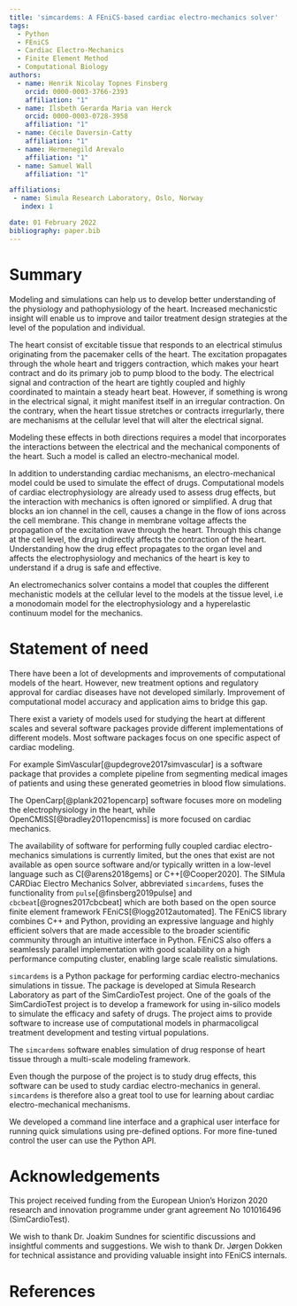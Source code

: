 ```yaml
---
title: 'simcardems: A FEniCS-based cardiac electro-mechanics solver'
tags:
  - Python
  - FEniCS
  - Cardiac Electro-Mechanics
  - Finite Element Method
  - Computational Biology
authors:
  - name: Henrik Nicolay Topnes Finsberg
    orcid: 0000-0003-3766-2393
    affiliation: "1"
  - name: Ilsbeth Gerarda Maria van Herck
    orcid: 0000-0003-0728-3958
    affiliation: "1"
  - name: Cécile Daversin-Catty
    affiliation: "1"
  - name: Hermenegild Arevalo
    affiliation: "1"
  - name: Samuel Wall
    affiliation: "1"

affiliations:
 - name: Simula Research Laboratory, Oslo, Norway
   index: 1

date: 01 February 2022
bibliography: paper.bib
---
```


# Summary

Modeling and simulations can help us to develop better understanding of the physiology and pathophysiology of the heart. Increased mechanicstic insight will enable us to improve and tailor treatment design strategies at the level of the population and individual.

The heart consist of excitable tissue that responds to an electrical stimulus originating from the pacemaker cells of the heart. The excitation propagates through the whole heart and triggers contraction, which makes your heart contract and do its primary job to pump blood to the body. The electrical signal and contraction of the heart are tightly coupled and highly coordinated to maintain a steady heart beat. However, if something is wrong in the electrical signal, it might manifest itself in an irregular contraction. On the contrary, when the heart tissue stretches or contracts irregurlarly, there are mechanisms at the cellular level that will alter the electrical signal.

Modeling these effects in both directions requires a model that incorporates the interactions between the electrical and the mechanical components of the heart. Such a model is called an electro-mechanical model.

In addition to understanding cardiac mechanisms, an electro-mechanical model could be used to simulate the effect of drugs. Computational models of cardiac electrophysiology are already used to assess drug effects, but the interaction with mechanics is often ignored or simplified. A drug that blocks an ion channel in the cell, causes a change in the flow of ions across the cell membrane. This change in membrane voltage affects the propagation of the excitation wave through the heart. Through this change at the cell level, the drug indirectly affects the contraction of the heart. Understanding how the drug effect propagates to the organ level and affects the electrophysiology and mechanics of the heart is key to understand if a drug is safe and effective.

An electromechanics solver contains a model that couples the different mechanistic models at the cellular level to the models at the tissue level, i.e a monodomain model for the electrophysiology and a hyperelastic continuum model for the mechanics.


# Statement of need

There have been a lot of developments and improvements of computational models of the heart. However, new treatment options and regulatory approval for cardiac diseases have not developed similarly. Improvement of computational model accuracy and application aims to bridge this gap.

There exist a variety of models used for studying the heart at different scales and several software packages provide different implementations of different models. Most software packages focus on one specific aspect of cardiac modeling.

For example SimVascular[@updegrove2017simvascular] is a software package that provides a complete pipeline from segmenting medical images of patients and using these generated geometries in blood flow simulations.

The OpenCarp[@plank2021opencarp] software focuses more on modeling the electrophysiology in the heart, while OpenCMISS[@bradley2011opencmiss] is more focused on cardiac mechanics.

The availability of software for performing fully coupled cardiac electro-mechanics simulations is currently limited, but the ones that exist are not available as open source software and/or typically written in a low-level language such as C[@arens2018gems] or C++[@Cooper2020]. The SIMula CARDiac Electro Mechanics Solver, abbreviated `simcardems`, fuses the functionality from `pulse`[@finsberg2019pulse] and `cbcbeat`[@rognes2017cbcbeat] which are both based on the open source finite element framework FEniCS[@logg2012automated]. The FEniCS library combines C++ and Python, providing an expressive language and highly efficient solvers that are made accessible to the broader scientific community through an intuitive interface in Python. FEniCS also offers a seamlessly parallel implementation with good scalability on a high performance computing cluster, enabling large scale realistic simulations.

`simcardems` is a Python package for performing cardiac electro-mechanics simulations in tissue. The package is developed at Simula Research Laboratory as part of the SimCardioTest project. One of the goals of the SimCardioTest project is to develop a framework for using in-silico models to simulate the efficacy and safety of drugs. The project aims to provide software to increase use of computational models in pharmacoligcal treatment development and testing virtual populations.

The `simcardems` software enables simulation of drug response of heart tissue through a multi-scale modeling framework.

Even though the purpose of the project is to study drug effects, this software can be used to study cardiac electro-mechanics in general. `simcardems` is therefore also a great tool to use for learning about cardiac electro-mechanical mechanisms.

We developed a command line interface and a graphical user interface for running quick simulations using pre-defined options. For more fine-tuned control the user can use the Python API.

# Acknowledgements
This project received funding from the European Union’s Horizon 2020 research and innovation programme under grant agreement No 101016496 (SimCardioTest).

We wish to thank Dr. Joakim Sundnes for scientific discussions and insightful comments and suggestions.
We wish to thank Dr. Jørgen Dokken for technical assistance and providing valuable insight into FEniCS internals.

# References
